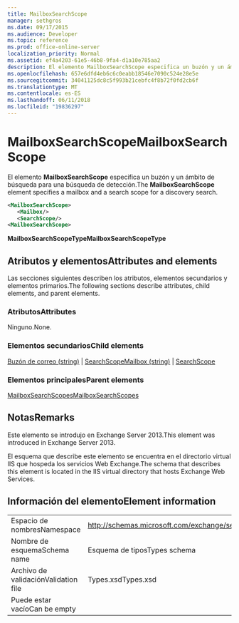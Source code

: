 ```yaml
---
title: MailboxSearchScope
manager: sethgros
ms.date: 09/17/2015
ms.audience: Developer
ms.topic: reference
ms.prod: office-online-server
localization_priority: Normal
ms.assetid: ef4a4203-61e5-46b8-9fa4-d1a10e785aa2
description: El elemento MailboxSearchScope especifica un buzón y un ámbito de búsqueda para una búsqueda de detección.
ms.openlocfilehash: 657e6dfd4eb6c6c0eabb18546e7090c524e28e5e
ms.sourcegitcommit: 34041125dc8c5f993b21cebfc4f8b72f0fd2cb6f
ms.translationtype: MT
ms.contentlocale: es-ES
ms.lasthandoff: 06/11/2018
ms.locfileid: "19836297"
---
```

# <a name="mailboxsearchscope"></a><span data-ttu-id="d4516-103">MailboxSearchScope</span><span class="sxs-lookup"><span data-stu-id="d4516-103">MailboxSearchScope</span></span>

<span data-ttu-id="d4516-104">El elemento **MailboxSearchScope** especifica un buzón y un ámbito de búsqueda para una búsqueda de detección.</span><span class="sxs-lookup"><span data-stu-id="d4516-104">The **MailboxSearchScope** element specifies a mailbox and a search scope for a discovery search.</span></span> 
  
```XML
<MailboxSearchScope>
   <Mailbox/>
   <SearchScope/>
<MailboxSearchScope>
```

<span data-ttu-id="d4516-105">**MailboxSearchScopeType**</span><span class="sxs-lookup"><span data-stu-id="d4516-105">**MailboxSearchScopeType**</span></span>

## <a name="attributes-and-elements"></a><span data-ttu-id="d4516-106">Atributos y elementos</span><span class="sxs-lookup"><span data-stu-id="d4516-106">Attributes and elements</span></span>

<span data-ttu-id="d4516-107">Las secciones siguientes describen los atributos, elementos secundarios y elementos primarios.</span><span class="sxs-lookup"><span data-stu-id="d4516-107">The following sections describe attributes, child elements, and parent elements.</span></span>
  
### <a name="attributes"></a><span data-ttu-id="d4516-108">Atributos</span><span class="sxs-lookup"><span data-stu-id="d4516-108">Attributes</span></span>

<span data-ttu-id="d4516-109">Ninguno.</span><span class="sxs-lookup"><span data-stu-id="d4516-109">None.</span></span>
  
### <a name="child-elements"></a><span data-ttu-id="d4516-110">Elementos secundarios</span><span class="sxs-lookup"><span data-stu-id="d4516-110">Child elements</span></span>

<span data-ttu-id="d4516-111">[Buzón de correo (string)](mailbox-string.md) | [SearchScope](searchscope.md)</span><span class="sxs-lookup"><span data-stu-id="d4516-111">[Mailbox (string)](mailbox-string.md) | [SearchScope](searchscope.md)</span></span>
  
### <a name="parent-elements"></a><span data-ttu-id="d4516-112">Elementos principales</span><span class="sxs-lookup"><span data-stu-id="d4516-112">Parent elements</span></span>

[<span data-ttu-id="d4516-113">MailboxSearchScopes</span><span class="sxs-lookup"><span data-stu-id="d4516-113">MailboxSearchScopes</span></span>](mailboxsearchscopes.md)
  
## <a name="remarks"></a><span data-ttu-id="d4516-114">Notas</span><span class="sxs-lookup"><span data-stu-id="d4516-114">Remarks</span></span>

<span data-ttu-id="d4516-115">Este elemento se introdujo en Exchange Server 2013.</span><span class="sxs-lookup"><span data-stu-id="d4516-115">This element was introduced in Exchange Server 2013.</span></span>
  
<span data-ttu-id="d4516-116">El esquema que describe este elemento se encuentra en el directorio virtual IIS que hospeda los servicios Web Exchange.</span><span class="sxs-lookup"><span data-stu-id="d4516-116">The schema that describes this element is located in the IIS virtual directory that hosts Exchange Web Services.</span></span>
  
## <a name="element-information"></a><span data-ttu-id="d4516-117">Información del elemento</span><span class="sxs-lookup"><span data-stu-id="d4516-117">Element information</span></span>

|||
|:-----|:-----|
|<span data-ttu-id="d4516-118">Espacio de nombres</span><span class="sxs-lookup"><span data-stu-id="d4516-118">Namespace</span></span>  <br/> |http://schemas.microsoft.com/exchange/services/2006/types  <br/> |
|<span data-ttu-id="d4516-119">Nombre de esquema</span><span class="sxs-lookup"><span data-stu-id="d4516-119">Schema name</span></span>  <br/> |<span data-ttu-id="d4516-120">Esquema de tipos</span><span class="sxs-lookup"><span data-stu-id="d4516-120">Types schema</span></span>  <br/> |
|<span data-ttu-id="d4516-121">Archivo de validación</span><span class="sxs-lookup"><span data-stu-id="d4516-121">Validation file</span></span>  <br/> |<span data-ttu-id="d4516-122">Types.xsd</span><span class="sxs-lookup"><span data-stu-id="d4516-122">Types.xsd</span></span>  <br/> |
|<span data-ttu-id="d4516-123">Puede estar vacío</span><span class="sxs-lookup"><span data-stu-id="d4516-123">Can be empty</span></span>  <br/> ||
   

